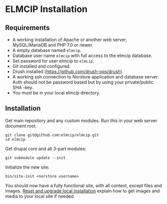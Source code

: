 # ELMCIP Installation

## Requirements

* A working installation of Apache or another web server, MySQL/MariaDB and PHP 7.0 or newer.
* A empty database named `elmcip`.
* Database user name `elmcip` with full access to the elmcip database.
* Set password for user elmcip to `elmcip`.
* Git installed and configured.
* Drush installed (https://github.com/drush-ops/drush).
* A working ssh connection to Norstore application and database server. Auth should not be password based but by using your private/public SHA -key.
* You must be in your local elmcip directory.

## Installation

Get main repository and any custom modules. Run this in your web server document root.

    git clone git@github.com:elmcip/elmcip.git
    cd elmcip

Get drupal core and all 3-part modules:

    git submodule update --init

Initialize the new site:

    bin/site-init <norstore username>

You should now have a fully functional site, with all content, except files and images. [Reset and upgrade local installation](reset.md) explain how to get images and media to your local site if needed.
